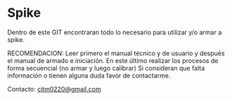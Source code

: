 # Spike
Dentro de este GIT encontraran todo lo necesario para utilizar y/o armar a spike.

RECOMENDACION: Leer primero el manual técnico y de usuario y después el manual de armado e iniciación. En este último realizar los procesos de forma secuencial (no armar y luego calibrar)
Si consideran que falta información o tienen alguna duda favor de contactarme.

Contacto: citm0220@gmail.com
